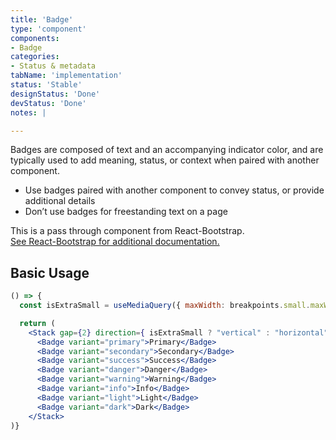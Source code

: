 ```yaml
---
title: 'Badge'
type: 'component'
components:
- Badge
categories:
- Status & metadata
tabName: 'implementation'
status: 'Stable'
designStatus: 'Done'
devStatus: 'Done'
notes: |

---
```


Badges are composed of text and an accompanying indicator color, and are typically used to add meaning, status, or context when paired with another component.

- Use badges paired with another component to convey status, or provide additional details
- Don’t use badges for freestanding text on a page

<p>
  This is a pass through component from React-Bootstrap.<br/>
  <a href="https://react-bootstrap-v4.netlify.app/components/badge/" target="_blank" rel="noopener noreferrer">
    See React-Bootstrap for additional documentation.
  </a>
</p>

## Basic Usage

```jsx live
() => {
  const isExtraSmall = useMediaQuery({ maxWidth: breakpoints.small.maxWidth });

  return (
    <Stack gap={2} direction={ isExtraSmall ? "vertical" : "horizontal" }>
      <Badge variant="primary">Primary</Badge>
      <Badge variant="secondary">Secondary</Badge>
      <Badge variant="success">Success</Badge>
      <Badge variant="danger">Danger</Badge>
      <Badge variant="warning">Warning</Badge>
      <Badge variant="info">Info</Badge>
      <Badge variant="light">Light</Badge>
      <Badge variant="dark">Dark</Badge>
    </Stack>
)}
```

